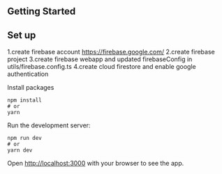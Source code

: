 ## Getting Started

## Set up
1.create firebase account https://firebase.google.com/
2.create firebase project
3.create firebase webapp and updated firebaseConfig in utils/firebase.config.ts
4.create cloud firestore and enable google authentication

Install packages

```
npm install
# or
yarn
```

Run the development server:

```
npm run dev
# or
yarn dev
```

Open [http://localhost:3000](http://localhost:3000) with your browser to see the app.
